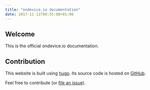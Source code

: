 ```yaml
---
title: "ondevice.io documentation"
date: 2017-11-11T00:55:08+01:00
---
```


## Welcome

This is the official ondevice.io documentation.


## Contribution

This website is built using [hugo][hugo]. Its source code is hosted on [GitHub][github-repo].

Feel free to contribute (or [file an issue][github-issues]).



[github-repo]: //github.com/ondevice/doc.ondevice.io/
[github-issues]: //github.com/ondevice/doc.ondevice.io/issues/
[hugo]: //gohugo.io/
